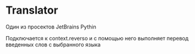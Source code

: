 # Translator
Один из просектов JetBrains Pythin

Подключается к context.reverso и с помощью него выполняет перевод введенных слов с выбранного языка
